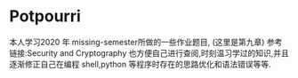 # Potpourri
本人学习2020 年 missing-semester所做的一些作业题目,  (这里是第九章) 参考链接:Security and Cryptography  也方便自己进行查阅,时刻温习学过的知识,并且逐渐修正自己在编程 shell,python 等程序时存在的思路优化和语法错误等等.
